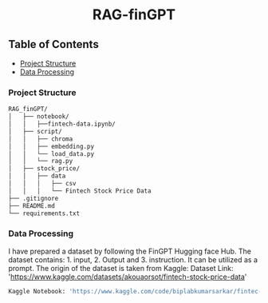 <div align="center">
  <h1>RAG-finGPT</h1>
</div>

## Table of Contents

- [Project Structure](#project-structure)
- [Data Processing](#data-processing)



### Project Structure

```sh
RAG_finGPT/
│   ├── notebook/
│   │   ├──fintech-data.ipynb/
│   ├── script/
│   │   ├── chroma
│   │   ├── embedding.py
│   │   └── load_data.py
│   │   └── rag.py
│   ├── stock_price/
│   │   ├── data
│   │   │   ├── csv
│   │   │   └── Fintech Stock Price Data
├── .gitignore
├── README.md
└── requirements.txt
```

### Data Processing
I have prepared a dataset by following the FinGPT Hugging face Hub. The dataset contains: 1. input, 2. Output and 3. instruction.
It can be utilized as a prompt. The origin of the dataset is taken from Kaggle: 
Dataset Link: 'https://www.kaggle.com/datasets/akouaorsot/fintech-stock-price-data'

```sh
Kaggle Notebook: 'https://www.kaggle.com/code/biplabkumarsarkar/fintec-data?scriptVersionId=179957930'
```



